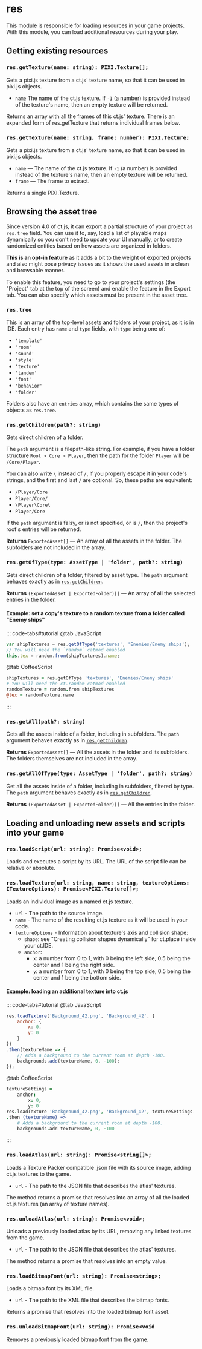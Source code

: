 # res

This module is responsible for loading resources in your game projects. With this module, you can load additional resources during your play.

## Getting existing resources

### `res.getTexture(name: string): PIXI.Texture[];`

Gets a pixi.js texture from a ct.js' texture name, so that it can be used in pixi.js objects.

* `name` The name of the ct.js texture. If `-1` (a number) is provided instead of the texture's name, then an empty texture will be returned.

Returns an array with all the frames of this ct.js' texture. There is an expanded form of res.getTexture that returns individual frames below.

### `res.getTexture(name: string, frame: number): PIXI.Texture;`

Gets a pixi.js texture from a ct.js' texture name, so that it can be used in pixi.js objects.
* `name` — The name of the ct.js texture. If `-1` (a number) is provided instead of the texture's name, then an empty texture will be returned.
* `frame` — The frame to extract.

Returns a single PIXI.Texture.

## Browsing the asset tree

Since version 4.0 of ct.js, it can export a partial structure of your project as `res.tree` field. You can use it to, say, load a list of playable maps dynamically so you don't need to update your UI manually, or to create randomized entities based on how assets are organized in folders.

**This is an opt-in feature** as it adds a bit to the weight of exported projects and also might pose privacy issues as it shows the used assets in a clean and browsable manner.

To enable this feature, you need to go to your project's settings (the "Project" tab at the top of the screen) and enable the feature in the Export tab. You can also specify which assets must be present in the asset tree.

### `res.tree`

This is an array of the top-level assets and folders of your project, as it is in IDE. Each entry has `name` and `type` fields, with `type` being one of:

* `'template'`
* `'room'`
* `'sound'`
* `'style'`
* `'texture'`
* `'tandem'`
* `'font'`
* `'behavior'`
* `'folder'`

Folders also have an `entries` array, which contains the same types of objects as `res.tree`.

### `res.getChildren(path?: string)`

Gets direct children of a folder.

The `path` argument is a filepath-like string. For example, if you have a folder structure `Root > Core > Player`, then the path for the folder `Player` will be `/Core/Player`.

You can also write `\` instead of `/`, if you properly escape it in your code's strings, and the first and last `/` are optional. So, these paths are equivalent:

* `/Player/Core`
* `Player/Core/`
* `\Player\Core\`
* `Player/Core`

If the `path` argument is falsy, or is not specified, or is `/`, then the project's root's entries will be returned.

**Returns** `ExportedAsset[]` — An array of all the assets in the folder. The subfolders are not included in the array.

### `res.getOfType(type: AssetType | 'folder', path?: string)`

Gets direct children of a folder, filtered by asset type. The `path` argument behaves exactly as in [`res.getChildren`](#res-getchildren-path-string).

**Returns** `(ExportedAsset | ExportedFolder)[]` — An array of all the selected entries in the folder.

#### Example: set a copy's texture to a random texture from a folder called "Enemy ships"

::: code-tabs#tutorial
@tab JavaScript
```js
var shipTextures = res.getOfType('textures', 'Enemies/Enemy ships');
// You will need the `random` catmod enabled
this.tex = random.from(shipTextures).name;
```
@tab CoffeeScript
```coffee
shipTextures = res.getOfType 'textures', 'Enemies/Enemy ships'
# You will need the ct.random catmod enabled
randomTexture = random.from shipTextures
@tex = randomTexture.name
```
:::

### `res.getAll(path?: string)`

Gets all the assets inside of a folder, including in subfolders. The `path` argument behaves exactly as in [`res.getChildren`](#res-getchildren-path-string).

**Returns** `ExportedAsset[]` — All the assets in the folder and its subfolders. The folders themselves are not included in the array.

### `res.getAllOfType(type: AssetType | 'folder', path?: string)`

Get all the assets inside of a folder, including in subfolders, filtered by type. The `path` argument behaves exactly as in [`res.getChildren`](#res-getchildren-path-string).

**Returns** `(ExportedAsset | ExportedFolder)[]` — All the entries in the folder.

## Loading and unloading new assets and scripts into your game

### `res.loadScript(url: string): Promise<void>;`

Loads and executes a script by its URL. The URL of the script file can be relative or absolute.

### `res.loadTexture(url: string, name: string, textureOptions: ITextureOptions): Promise<PIXI.Texture[]>;`

Loads an individual image as a named ct.js texture.

* `url` - The path to the source image.
* `name` - The name of the resulting ct.js texture as it will be used in your code.
* `textureOptions` - Information about texture's axis and collision shape:
    * `shape`: see "Creating collision shapes dynamically" for ct.place inside your ct.IDE.
    * `anchor`:
        * `x`: a number from 0 to 1, with 0 being the left side, 0.5 being the center and 1 being the right side.
        * `y`: a number from 0 to 1, with 0 being the top side, 0.5 being the center and 1 being the bottom side.

#### Example: loading an additional texture into ct.js

::: code-tabs#tutorial
@tab JavaScript
```js
res.loadTexture('Background_42.png', 'Background_42', {
    anchor: {
        x: 0,
        y: 0
    }
})
.then(textureName => {
    // Adds a background to the current room at depth -100.
    backgrounds.add(textureName, 0, -100);
});
```
@tab CoffeeScript
```coffee
textureSettings =
    anchor:
        x: 0,
        y: 0
res.loadTexture 'Background_42.png', 'Background_42', textureSettings
.then (textureName) =>
    # Adds a background to the current room at depth -100.
    backgrounds.add textureName, 0, -100
```
:::

### `res.loadAtlas(url: string): Promise<string[]>;`

Loads a Texture Packer compatible .json file with its source image,
adding ct.js textures to the game.

* `url` - The path to the JSON file that describes the atlas' textures.

The method returns a promise that resolves into an array of all the loaded ct.js textures (an array of texture names).

### `res.unloadAtlas(url: string): Promise<void>;`

Unloads a previously loaded atlas by its URL, removing any linked textures from the game.

* `url` - The path to the JSON file that describes the atlas' textures.

The method returns a promise that resolves into an empty value.

### `res.loadBitmapFont(url: string): Promise<string>;`

Loads a bitmap font by its XML file.

* `url` - The path to the XML file that describes the bitmap fonts.

Returns a promise that resolves into the loaded bitmap font asset.

### `res.unloadBitmapFont(url: string): Promise<void`

Removes a previously loaded bitmap font from the game.
